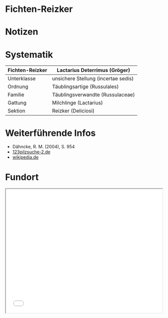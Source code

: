Fichten-Reizker
===
# Notizen


# Systematik
| Fichten-Reizker | Lactarius Deterrimus (Gröger) |
| --- | --- |
| Unterklasse | unsichere Stellung (incertae sedis) |
| Ordnung | Täublingsartige (Russulales) |
| Familie | Täublingsverwandte (Russulaceae) |
| Gattung | Milchlinge (Lactarius) |
| Sektion | Reizker (Deliciosi) |


# Weiterführende Infos
- Dähncke, R. M. (2004), S. 954
- [123pilzsuche-2.de](https://www.123pilzsuche-2.de/daten/details/Fichtenreizker.htm)
- [wikipedia.de](https://de.wikipedia.org/wiki/Fichten-Reizker)

# Fundort
<iframe src="/map.html#51.651262,10.105047" style="width: 100% !important; height: 400px !important;"></iframe>